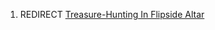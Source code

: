1.  REDIRECT [Treasure-Hunting In Flipside
    Altar](Treasure-Hunting_In_Flipside_Altar "wikilink")
